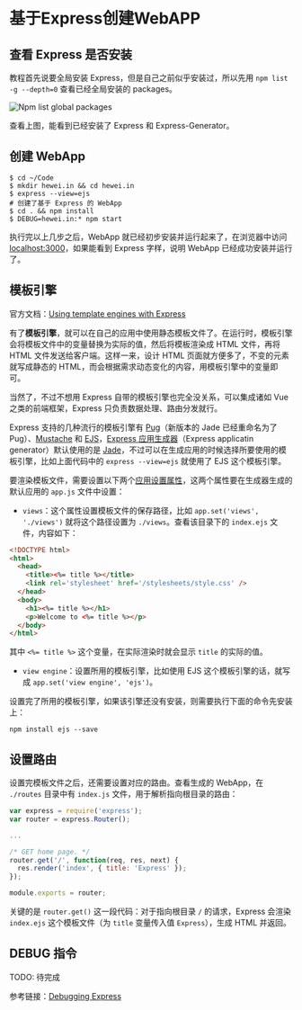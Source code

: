 # 基于Express创建WebAPP

## 查看 Express 是否安装

教程首先说要全局安装 Express，但是自己之前似乎安装过，所以先用 `npm list -g --depth=0` 查看已经全局安装的 packages。

![Npm list global packages](https://gitee.com/samsara9527/Pics/raw/master/webapp-guideline/npm-list-global-packages.png)

查看上图，能看到已经安装了 Express 和 Express-Generator。

## 创建 WebApp

```shell
$ cd ~/Code
$ mkdir hewei.in && cd hewei.in
$ express --view=ejs
# 创建了基于 Express 的 WebApp
$ cd . && npm install
$ DEBUG=hewei.in:* npm start
```

执行完以上几步之后，WebApp 就已经初步安装并运行起来了，在浏览器中访问 [localhost:3000](http://localhost:3000/)，如果能看到 Express 字样，说明 WebApp 已经成功安装并运行了。

## 模板引擎

官方文档：[Using template engines with Express](https://expressjs.com/en/guide/using-template-engines.html)

有了**模板引擎**，就可以在自己的应用中使用静态模板文件了。在运行时，模板引擎会将模板文件中的变量替换为实际的值，然后将模板渲染成 HTML 文件，再将 HTML 文件发送给客户端。这样一来，设计 HTML 页面就方便多了，不变的元素就写成静态的 HTML，而会根据需求动态变化的内容，用模板引擎中的变量即可。

当然了，不过不想用 Express 自带的模板引擎也完全没关系，可以集成诸如 Vue 之类的前端框架，Express 只负责数据处理、路由分发就行。

Express 支持的几种流行的模板引擎有 [Pug](https://pugjs.org/api/getting-started.html)（新版本的 Jade 已经重命名为了 Pug）、[Mustache](https://www.npmjs.com/package/mustache) 和 [EJS](https://www.npmjs.com/package/ejs)，[Express 应用生成器](https://expressjs.com/en/starter/generator.html)（Express applicatin generator）默认使用的是 [Jade](https://www.npmjs.com/package/jade)，不过可以在生成应用的时候选择所要使用的模板引擎，比如上面代码中的 `express --view=ejs` 就使用了 EJS 这个模板引擎。

要渲染模板文件，需要设置以下两个[应用设置属性](https://expressjs.com/en/4x/api.html#app.set)，这两个属性要在生成器生成的默认应用的 `app.js` 文件中设置：

- `views`：这个属性设置模板文件的保存路径，比如 `app.set('views', './views')` 就将这个路径设置为 `./views`。查看该目录下的 `index.ejs` 文件，内容如下：

```html
<!DOCTYPE html>
<html>
  <head>
    <title><%= title %></title>
    <link rel='stylesheet' href='/stylesheets/style.css' />
  </head>
  <body>
    <h1><%= title %></h1>
    <p>Welcome to <%= title %></p>
  </body>
</html>
```

其中 `<%= title %>` 这个变量，在实际渲染时就会显示 `title` 的实际的值。

- `view engine`：设置所用的模板引擎，比如使用 EJS 这个模板引擎的话，就写成 `app.set('view engine', 'ejs')`。

设置完了所用的模板引擎，如果该引擎还没有安装，则需要执行下面的命令先安装上：

```shell
npm install ejs --save
```

## 设置路由

设置完模板文件之后，还需要设置对应的路由。查看生成的 WebApp，在 `./routes` 目录中有 `index.js` 文件，用于解析指向根目录的路由：

```javascript
var express = require('express');
var router = express.Router();

...

/* GET home page. */
router.get('/', function(req, res, next) {
  res.render('index', { title: 'Express' });
});

module.exports = router;
```

关键的是 `router.get()` 这一段代码：对于指向根目录 `/` 的请求，Express 会渲染 `index.ejs` 这个模板文件（为 `title` 变量传入值 `Express`），生成 HTML 并返回。

## DEBUG 指令

TODO: 待完成

参考链接：[Debugging Express](http://expressjs.com/en/guide/debugging.html)
